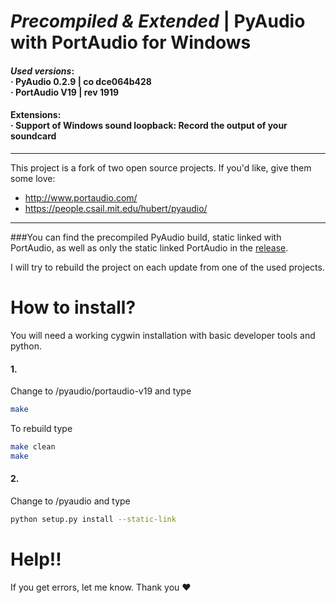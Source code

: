 # _Precompiled & Extended_ | PyAudio with PortAudio for Windows

#### _Used versions_: <br>&middot; PyAudio 0.2.9 | co dce064b428<br>&middot; PortAudio V19 | rev 1919

#### Extensions:<br>&middot; Support of Windows sound loopback: Record the output of your soundcard

---
This project is a fork of two open source projects. If you'd like, give them some love:
- http://www.portaudio.com/
- https://people.csail.mit.edu/hubert/pyaudio/

---

###You can find the precompiled PyAudio build, static linked with PortAudio, as well as only the static linked PortAudio in the [release](https://github.com/intxcc/pyaudio_portaudio/releases).

I will try to rebuild the project on each update from one of the used projects.

# How to install?

You will need a working cygwin installation with basic developer tools and python.

#### 1.
Change to /pyaudio/portaudio-v19 and type
```bash
make
```

To rebuild type
```bash
make clean
make
```

#### 2.
Change to /pyaudio and type
```bash
python setup.py install --static-link
```

# Help!!
If you get errors, let me know. Thank you &hearts;
